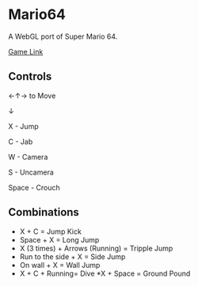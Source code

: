 # Mario64
A WebGL port of Super Mario 64.

[Game Link](https://someonecantcode.github.io/Mario64)

## Controls


←↑→ to Move 

 ↓

X - Jump

C - Jab

W - Camera

S - Uncamera

Space - Crouch

## Combinations
* X + C = Jump Kick
* Space + X = Long Jump
* X (3 times) + Arrows (Running) = Tripple Jump
* Run to the side + X = Side Jump
* On wall + X = Wall Jump
* X + C + Running= Dive
*X + Space  = Ground Pound
